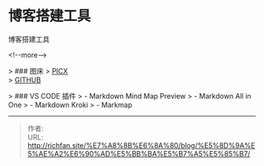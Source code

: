 # 博客搭建工具


博客搭建工具

&lt;!--more--&gt;


&gt; ### 图床
&gt; [PICX](https://picx.xpoet.cn/)  
&gt; [GITHUB](https://github.com/)

&gt; ### VS CODE 插件
&gt; - Markdown Mind Map Preview
&gt; - Markdown All in One
&gt; - Markdown Kroki
&gt; - Markmap


---

> 作者:   
> URL: http://richfan.site/%E7%A8%8B%E6%8A%80/blog/%E5%8D%9A%E5%AE%A2%E6%90%AD%E5%BB%BA%E5%B7%A5%E5%85%B7/  

